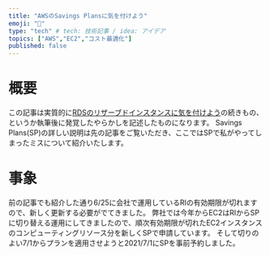 ```yaml
---
title: "AWSのSavings Plansに気を付けよう"
emoji: "🐁"
type: "tech" # tech: 技術記事 / idea: アイデア
topics: ["AWS","EC2","コスト最適化"]
published: false
---
```

# 概要
この記事は実質的に[RDSのリザーブドインスタンスに気を付けよう](https://zenn.dev/yuta28/articles/rds-attention)の続きもの、というか執筆後に発覚したやらかしを記述したものになります。
Savings Plans(SP)の詳しい説明は先の記事をご覧いただき、ここではSPで私がやってしまったミスについて紹介いたします。

# 事象
前の記事でも紹介した通り6/25に会社で運用しているRIの有効期限が切れますので、新しく更新する必要がでてきました。
弊社では今年からEC2はRIからSPに切り替える運用にしてきましたので、順次有効期限が切れたEC2インスタンスのコンピューティングリソース分を新しくSPで申請しています。
そして切りのよい7/1からプランを適用させようと2021/7/1にSPを事前予約しました。